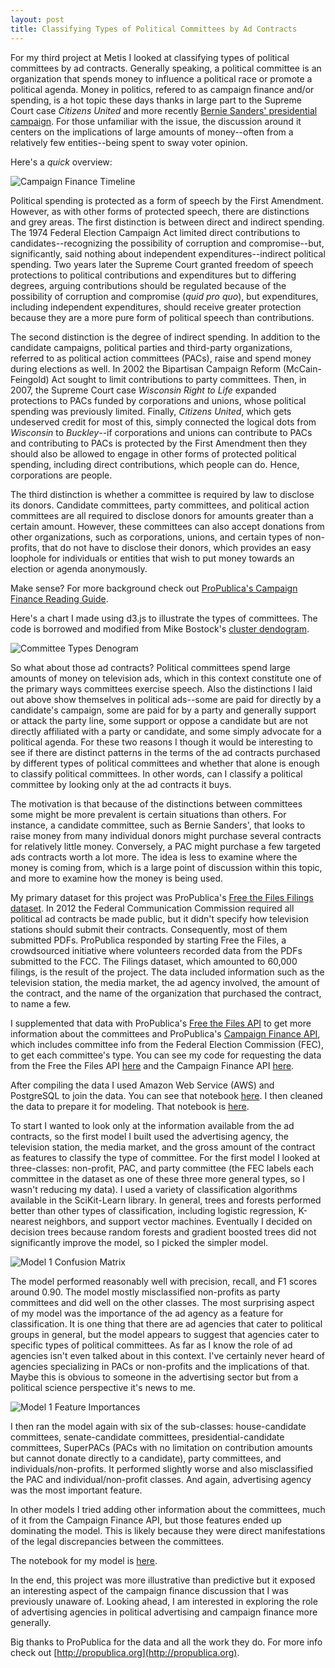 ```yaml
---
layout: post
title: Classifying Types of Political Committees by Ad Contracts
---
```


For my third project at Metis I looked at classifying types of political committees by ad contracts. Generally speaking, a political committee is an organization that spends money to influence a political race or promote a political agenda. Money in politics, refered to as campaign finance and/or spending, is a hot topic these days thanks in large part to the Supreme Court case *Citizens United* and more recently [Bernie Sanders' presidential campaign](https://go.berniesanders.com/page/content/27/). For those unfamiliar with the issue, the discussion around it centers on the implications of large amounts of money--often from a relatively few entities--being spent to sway voter opinion.  

Here's a *quick* overview:  

![Campaign Finance Timeline](../images/cf_timeline.png)

Political spending is protected as a form of speech by the First Amendment. However, as with other forms of protected speech, there are distinctions and grey areas. The first distinction is between direct and indirect spending. The 1974 Federal Election Campaign Act limited direct contributions to candidates--recognizing the possibility of corruption and compromise--but, significantly, said nothing about independent expenditures--indirect political spending. Two years later the Supreme Court granted freedom of speech protections to political contributions and expenditures but to differing degrees, arguing contributions should be regulated because of the possibility of corruption and compromise (*quid pro quo*), but expenditures, including independent expenditures, should receive greater protection because they are a more pure form of political speech than contributions.

The second distinction is the degree of indirect spending. In addition to the candidate campaigns, political parties and third-party organizations, referred to as political action committees (PACs), raise and spend money during elections as well. In 2002 the Bipartisan Campaign Reform (McCain-Feingold) Act sought to limit contributions to party committees. Then, in 2007, the Supreme Court case *Wisconsin Right to Life* expanded protections to PACs funded by corporations and unions, whose political spending was previously limited. Finally, *Citizens United*, which gets undeserved credit for most of this, simply connected the logical dots from *Wisconsin* to *Buckley*--if corporations and unions can contribute to PACs and contributing to PACs is protected by the First Amendment then they should also be allowed to engage in other forms of protected political spending, including direct contributions, which people can do. Hence, corporations are people.

The third distinction is whether a committee is required by law to disclose its donors. Candidate committees, party committees, and political action committees are all required to disclose donors for amounts greater than a certain amount. However, these committees can also accept donations from other organizations, such as corporations, unions, and certain types of non-profits, that do not have to disclose their donors, which provides an easy loophole for individuals or entities that wish to put money towards an election or agenda anonymously.  

Make sense? For more background check out [ProPublica's Campaign Finance Reading Guide](https://www.propublica.org/article/from-citizens-united-to-super-pacs-a-campaign-finance-reading-guide).

Here's a chart I made using d3.js to illustrate the types of committees. The code is borrowed and modified from Mike Bostock's [cluster dendogram](https://bl.ocks.org/mbostock/4063570).

![Committee Types Denogram](../images/Committee_Type_Dendogram.png)
<!--[MAKE HOVER ELEMENT ON DENDO TO ILLUSTRATE DISTINCTIONS]-->

So what about those ad contracts? Political committees spend large amounts of money on television ads, which in this context constitute one of the primary ways committees exercise speech. Also the distinctions I laid out above show themselves in political ads--some are paid for directly by a candidate's campaign, some are paid for by a party and generally support or attack the party line, some support or oppose a candidate but are not directly affiliated with a party or candidate, and some simply advocate for a political agenda. For these two reasons I though it would be interesting to see if there are distinct patterns in the terms of the ad contracts purchased by different types of political committees and whether that alone is enough to classify political committees. In other words, can I classify a political committee by looking only at the ad contracts it buys. 

The motivation is that because of the distinctions between committees some might be more prevalent is certain situations than others. For instance, a candidate committee, such as Bernie Sanders', that looks to raise money from many individual donors might purchase several contracts for relatively little money. Conversely, a PAC might purchase a few targeted ads contracts worth a lot more. The idea is less to examine where the money is coming from, which is a large point of discussion within this topic, and more to examine how the money is being used. 

My primary dataset for this project was ProPublica's [Free the Files Filings dataset](https://www.propublica.org/datastore/dataset/free-the-files-filing-data). In 2012 the Federal Communication Commission required all political ad contracts be made public, but it didn't specify how television stations should submit their contracts. Consequently, most of them submitted PDFs. ProPublica responded by starting Free the Files, a crowdsourced initiative where volunteers recorded data from the PDFs submitted to the FCC. The Filings dataset, which amounted to 60,000 filings, is the result of the project. The data included information such as the television station, the media market, the ad agency involved, the amount of the contract, and the name of the organization that purchased the contract, to name a few.

I supplemented that data with ProPublica's [Free the Files API](https://projects.propublica.org/free-the-files/api) to get more information about the committees and ProPublica's [Campaign Finance API](https://propublica.github.io/campaign-finance-api-docs/), which includes committee info from the Federal Election Commission (FEC), to get each committee's type. You can see my code for requesting the data from the Free the Files API [here](https://github.com/cjfranzini/committee_ad_contracts/tree/master/notebooks/00_ftf_get_committee_data.ipynb) and the Campaign Finance API [here](https://github.com/cjfranzini/committee_ad_contracts/blob/master/notebooks/01_cf_get_committee_data.ipynb).

After compiling the data I used Amazon Web Service (AWS) and PostgreSQL to join the data. You can see that notebook [here](https://github.com/cjfranzini/committee_ad_contracts/blob/master/notebooks/02_join_data_using_SQL.ipynb). I then cleaned the data to prepare it for modeling. That notebook is [here](https://github.com/cjfranzini/committee_ad_contracts/blob/master/notebooks/03_clean_data.ipynb).

To start I wanted to look only at the information available from the ad contracts, so the first model I built used the advertising agency, the television station, the media market, and the gross amount of the contract as features to classify the type of committee. For the first model I looked at three-classes: non-profit, PAC, and party committee (the FEC labels each committee in the dataset as one of these three more general types, so I wasn't reducing my data). I used a variety of classification algorithms available in the SciKit-Learn library. In general, trees and forests performed better than other types of classification, including logistic regression, K-nearest neighbors, and support vector machines. Eventually I decided on decision trees because random forests and gradient boosted trees did not significantly improve the model, so I picked the simpler model. 

![Model 1 Confusion Matrix](../images/3_cm.png)

The model performed reasonably well with precision, recall, and F1 scores around 0.90. The model mostly misclassified non-profits as party committees and did well on the other classes. The most surprising aspect of my model was the importance of the ad agency as a feature for classification. It is one thing that there are ad agencies that cater to political groups in general, but the model appears to suggest that agencies cater to specific types of political committees. As far as I know the role of ad agencies isn't even talked about in this context. I've certainly never heard of agencies specializing in PACs or non-profits and the implications of that. Maybe this is obvious to someone in the advertising sector but from a political science perspective it's news to me.

![Model 1 Feature Importances](../images/3_fi.png)

I then ran the model again with six of the sub-classes: house-candidate committees, senate-candidate committees, presidential-candidate committees, SuperPACs (PACs with no limitation on contribution amounts but cannot donate directly to a candidate), party committees, and individuals/non-profits. It performed slightly worse and also misclassified the PAC and individual/non-profit classes. And again, advertising agency was the most important feature.

In other models I tried adding other information about the committees, much of it from the Campaign Finance API, but those features ended up dominating the model. This is likely because they were direct manifestations of the legal discrepancies between the committees. 

The notebook for my model is [here](https://github.com/cjfranzini/committee_ad_contracts/blob/master/notebooks/04_classification_model.ipynb).

In the end, this project was more illustrative than predictive but it exposed an interesting aspect of the campaign finance discussion that I was previously unaware of. Looking ahead, I am interested in exploring the role of advertising agencies in political advertising and campaign finance more generally.

Big thanks to ProPublica for the data and all the work they do. For more info check out [http://propublica.org](http://propublica.org).